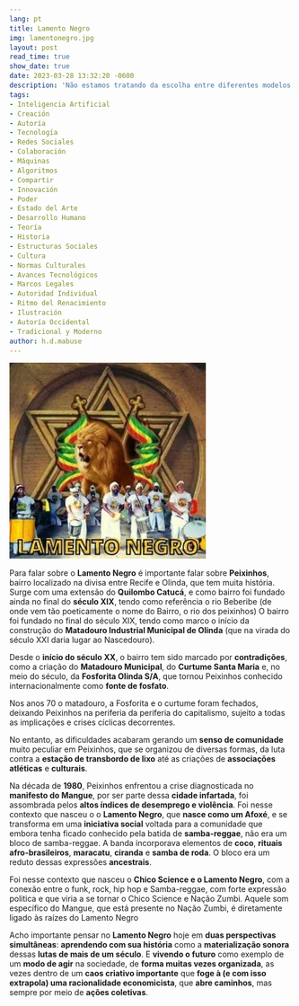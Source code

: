 ```yaml
---
lang: pt
title: Lamento Negro
img: lamentonegro.jpg
layout: post
read_time: true
show_date: true
date: 2023-03-28 13:32:20 -0600
description: 'Não estamos tratando da escolha entre diferentes modelos de IA - mas sim de decidir se seremos capazes de construir uma IA verdadeiramente plural e descolonizada.'
tags:
- Inteligencia Artificial
- Creación
- Autoría
- Tecnología
- Redes Sociales
- Colaboración
- Máquinas
- Algoritmos
- Compartir
- Innovación
- Poder
- Estado del Arte
- Desarrollo Humano
- Teoría
- Historia
- Estructuras Sociales
- Cultura
- Normas Culturales
- Avances Tecnológicos
- Marcos Legales
- Autoridad Individual
- Ritmo del Renacimiento
- Ilustración
- Autoría Occidental
- Tradicional y Moderno
author: h.d.mabuse
---
```

![](./assets/img/lamentonegro.jpg)

Para falar sobre o **Lamento Negro** é importante falar sobre **Peixinhos**, bairro localizado na divisa entre Recife e Olinda, que tem muita história. Surge com uma extensão do **Quilombo Catucá**, e como bairro foi fundado ainda no final do **século XIX**, tendo como referência o rio Beberibe (de onde vem tão poeticamente o nome do Bairro, o rio dos peixinhos) O bairro foi fundado no final do século XIX, tendo como marco o início da construção do **Matadouro Industrial Municipal de Olinda** (que na virada do século XXI daria lugar ao Nascedouro).

Desde o **início do século XX**, o bairro tem sido marcado por **contradições**, como a criação do **Matadouro Municipal**, do **Curtume Santa Maria** e, no meio do século, da **Fosforita Olinda S/A**, que tornou Peixinhos conhecido internacionalmente como **fonte de fosfato**.

Nos anos 70 o matadouro, a Fosforita e o curtume foram fechados, deixando Peixinhos na periferia da periferia do capitalismo, sujeito a todas as implicações e crises cíclicas decorrentes.

No entanto, as dificuldades acabaram gerando um **senso de comunidade** muito peculiar em Peixinhos, que se organizou de diversas formas, da luta contra a **estação de transbordo de lixo** até as criações de **associações atléticas** e **culturais**.

Na década de **1980**, Peixinhos enfrentou a crise diagnosticada no **manifesto do Mangue**, por ser parte dessa **cidade infartada**, foi assombrada pelos **altos índices de desemprego e violência**. Foi nesse contexto que nasceu o o **Lamento Negro**, que **nasce como um Afoxé**, e se transforma em uma **iniciativa social** voltada para a comunidade que embora tenha ficado conhecido pela batida de **samba-reggae**, não era um bloco de samba-reggae. A banda incorporava elementos de **coco**, **rituais afro-brasileiros**, **maracatu**, **ciranda** e **samba de roda**. O bloco era um reduto dessas expressões **ancestrais**.

Foi nesse contexto que nasceu o **Chico Science e o Lamento Negro**, com a conexão entre o funk, rock, hip hop e Samba-reggae, com forte expressão politica e que viria a se tornar o Chico Science e Nação Zumbi. Aquele som específico do Mangue, que está presente no Nação Zumbi, é diretamente ligado às raízes do Lamento Negro

Acho importante pensar no **Lamento Negro** hoje em **duas perspectivas simultâneas**: **aprendendo com sua história** como a **materialização sonora** dessas **lutas de mais de um século**. E **vivendo o futuro** como exemplo de um **modo de agir** na sociedade, de **forma muitas vezes organizada**, as vezes dentro de um **caos criativo importante** que **foge à (e com isso extrapola) uma racionalidade economicista**, que **abre caminhos**, mas sempre por meio de **ações coletivas**.
